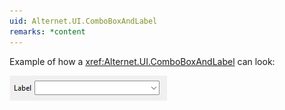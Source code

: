 ```yaml
---
uid: Alternet.UI.ComboBoxAndLabel
remarks: *content
---
```


Example of how a <xref:Alternet.UI.ComboBoxAndLabel> can look:

![ComboBoxAndLabel](images/ComboBoxAndLabel.png)
